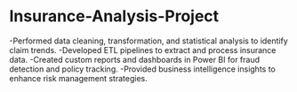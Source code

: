 # Insurance-Analysis-Project
-Performed data cleaning, transformation, and statistical analysis to identify claim trends.
-Developed ETL pipelines to extract and process insurance data.
-Created custom reports and dashboards in Power BI for fraud detection and policy tracking.
-Provided business intelligence insights to enhance risk management strategies.
